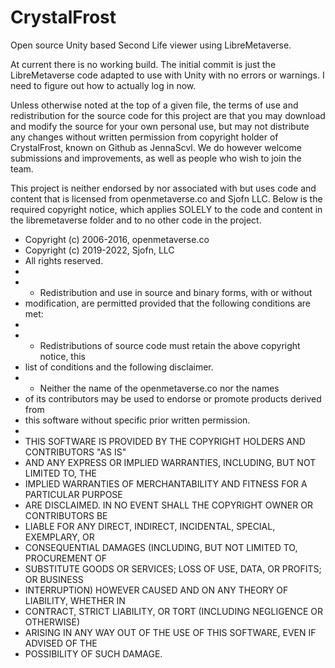 # CrystalFrost
Open source Unity based Second Life viewer using LibreMetaverse.

At current there is no working build. The initial commit is just the LibreMetaverse code adapted to use with Unity with no errors or warnings.
I need to figure out how to actually log in now.

Unless otherwise noted at the top of a given file, the terms of use and redistribution for the source code for this project are that you may download and modify the source for your own personal use, but may not distribute any changes without written permission from copyright holder of CrystalFrost, known on Github as JennaScvl. We do however welcome submissions and improvements, as well as people who wish to join the team.

This project is neither endorsed by nor associated with but uses code and content that is licensed from openmetaverse.co and Sjofn LLC.
Below is the required copyright notice, which applies SOLELY to the code and content in the libremetaverse folder and to no other code in the project.

 * Copyright (c) 2006-2016, openmetaverse.co
 * Copyright (c) 2019-2022, Sjofn, LLC
 * All rights reserved.
 *
 * - Redistribution and use in source and binary forms, with or without 
 *   modification, are permitted provided that the following conditions are met:
 *
 * - Redistributions of source code must retain the above copyright notice, this
 *   list of conditions and the following disclaimer.
 * - Neither the name of the openmetaverse.co nor the names 
 *   of its contributors may be used to endorse or promote products derived from
 *   this software without specific prior written permission.
 *
 * THIS SOFTWARE IS PROVIDED BY THE COPYRIGHT HOLDERS AND CONTRIBUTORS "AS IS" 
 * AND ANY EXPRESS OR IMPLIED WARRANTIES, INCLUDING, BUT NOT LIMITED TO, THE 
 * IMPLIED WARRANTIES OF MERCHANTABILITY AND FITNESS FOR A PARTICULAR PURPOSE 
 * ARE DISCLAIMED. IN NO EVENT SHALL THE COPYRIGHT OWNER OR CONTRIBUTORS BE 
 * LIABLE FOR ANY DIRECT, INDIRECT, INCIDENTAL, SPECIAL, EXEMPLARY, OR 
 * CONSEQUENTIAL DAMAGES (INCLUDING, BUT NOT LIMITED TO, PROCUREMENT OF 
 * SUBSTITUTE GOODS OR SERVICES; LOSS OF USE, DATA, OR PROFITS; OR BUSINESS 
 * INTERRUPTION) HOWEVER CAUSED AND ON ANY THEORY OF LIABILITY, WHETHER IN 
 * CONTRACT, STRICT LIABILITY, OR TORT (INCLUDING NEGLIGENCE OR OTHERWISE) 
 * ARISING IN ANY WAY OUT OF THE USE OF THIS SOFTWARE, EVEN IF ADVISED OF THE 
 * POSSIBILITY OF SUCH DAMAGE.
